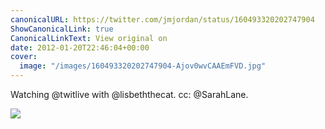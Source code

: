 ```yaml
---
canonicalURL: https://twitter.com/jmjordan/status/160493320202747904
ShowCanonicalLink: true
CanonicalLinkText: View original on
date: 2012-01-20T22:46:04+00:00
cover:
  image: "/images/160493320202747904-Ajov0wvCAAEmFVD.jpg"
---
```

Watching @twitlive with @lisbeththecat. cc: @SarahLane.

![](/images/160493320202747904-Ajov0wvCAAEmFVD.jpg)